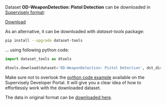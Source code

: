 Dataset **OD-WeaponDetection: Pistol Detection** can be downloaded in [Supervisely format](https://developer.supervisely.com/api-references/supervisely-annotation-json-format):

 [Download](https://assets.supervisely.com/supervisely-supervisely-assets-public/teams_storage/u/s/7D/KW6uZRe5L716vu2eEXrEe4l4J7U9tprpf1ysRcyBbgYDSQVHcsfltY3Wktpe0WKgLvTC4IVFRzda6WR92DHlfCWClWA7dZk3WZg4uC7ujJ9yqclBy6Z4SrvGB5jp.tar)

As an alternative, it can be downloaded with *dataset-tools* package:
``` bash
pip install --upgrade dataset-tools
```

... using following python code:
``` python
import dataset_tools as dtools

dtools.download(dataset='OD-WeaponDetection: Pistol Detection', dst_dir='~/dataset-ninja/')
```
Make sure not to overlook the [python code example](https://developer.supervisely.com/getting-started/python-sdk-tutorials/iterate-over-a-local-project) available on the Supervisely Developer Portal. It will give you a clear idea of how to effortlessly work with the downloaded dataset.

The data in original format can be [downloaded here](https://drive.google.com/file/d/1Szc920DAh5kU8Qk38Doq0znEVR1QmTZS/view?usp=sharing).